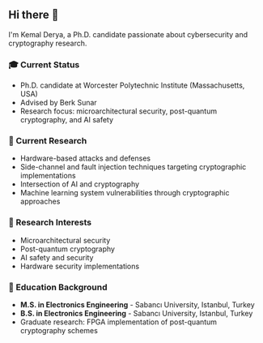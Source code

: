 ## Hi there 👋

I'm Kemal Derya, a Ph.D. candidate passionate about cybersecurity and cryptography research.

### 🎓 Current Status
- Ph.D. candidate at Worcester Polytechnic Institute (Massachusetts, USA)
- Advised by Berk Sunar
- Research focus: microarchitectural security, post-quantum cryptography, and AI safety

### 🔬 Current Research
- Hardware-based attacks and defenses
- Side-channel and fault injection techniques targeting cryptographic implementations
- Intersection of AI and cryptography
- Machine learning system vulnerabilities through cryptographic approaches

### 🎯 Research Interests
- Microarchitectural security
- Post-quantum cryptography
- AI safety and security
- Hardware security implementations

### 🏫 Education Background
- **M.S. in Electronics Engineering** - Sabancı University, Istanbul, Turkey
- **B.S. in Electronics Engineering** - Sabancı University, Istanbul, Turkey
- Graduate research: FPGA implementation of post-quantum cryptography schemes
